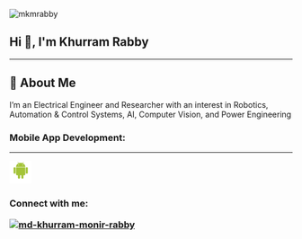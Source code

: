 <!DOCTYPE html>
<html>
<body>


<!-- Skills: Robotics / AI / Computer Vision / System Automation & Control

- 🔭 I’m currently working on FedEx 
- 👯 I’m looking to collaborate on Robotics, Computer Vision, and AI 


[<img src='https://cdn.jsdelivr.net/npm/simple-icons@3.0.1/icons/github.svg' alt='github' height='40'>](https://github.com/https://github.com/mkmrabby)  [<img src='https://cdn.jsdelivr.net/npm/simple-icons@3.0.1/icons/linkedin.svg' alt='linkedin' height='40'>](https://www.linkedin.com/in/https://www.linkedin.com/in/md-khurram-monir-rabby-473053109/)  

[![trophy](https://github-profile-trophy.vercel.app/?username=https://github.com/mkmrabby)](https://github.com/ryo-ma/github-profile-trophy)

[![Top Langs](https://github-readme-stats.vercel.app/api/top-langs/?username=https://github.com/mkmrabby)](https://github.com/anuraghazra/github-readme-stats)

![GitHub stats](https://github-readme-stats.vercel.app/api?username=https://github.com/mkmrabby&show_icons=true)  

![GitHub Activity Graph](https://activity-graph.herokuapp.com/graph?username=https://github.com/mkmrabby)  

![GitHub metrics](https://metrics.lecoq.io/https://github.com/mkmrabby)  

![Profile views](https://gpvc.arturio.dev/https://github.com/mkmrabby)   -->


<!-- ![Profile views](https://gpvc.arturio.dev/https://github.com/mkmrabby) 
### Hi 👋, 1'm Khurram Rabby
<hr>
an Electrical Engineer and Researcher with an interest in Robotics, Automation & Control Systems, AI, Computer Vision, and Power Engineering 


### Hi there 👋, My name is Md Khurram Monir Rabby
an Electrical Engineer and Researcher with an interest in Robotics, Automation & Control Systems, AI, Computer Vision, and Power Engineering  -->

<p align="left"> <img src="https://komarev.com/ghpvc/?username=mkmrabby&label=Profile%20views&color=0e75b6&style=flat" alt="mkmrabby" /> </p>

<!-- <h2 align="left">Hi 👋, I'm Khurram Rabby</h2>
<hr> -->
 ## Hi 👋, I'm Khurram Rabby</h2>
 <hr>
  
## 🚀 About Me
I’m an Electrical Engineer and Researcher with an interest in Robotics, Automation & Control Systems, AI, Computer Vision, and Power Engineering  


<!-- <h3 align="center">an Electrical Engineer and Researcher with an interest in Robotics, Automation & Control Systems, AI, Computer Vision, and Power Engineering</h3> -->

<!-- <p align="left"> <a href="https://github.com/ryo-ma/github-profile-trophy"><img src="https://github-profile-trophy.vercel.app/?username=mkmrabby" alt="mkmrabby" /></a> </p> -->


<h3 align="left">Mobile App Development:</h3>
<hr>
<p align="left"> <a href="https://developer.android.com" target="_blank" rel="noreferrer"> <img src="https://raw.githubusercontent.com/devicons/devicon/master/icons/android/android-original-wordmark.svg" alt="android" width="40" height="40"/> </a> 


<h3 align="left">Connect with me:
<p align="left">
<a href="https://linkedin.com/in/md-khurram-monir-rabby" target="blank"><img align="center" src="https://raw.githubusercontent.com/rahuldkjain/github-profile-readme-generator/master/src/images/icons/Social/linked-in-alt.svg" alt="md-khurram-monir-rabby" height="30" width="40" /></a>
</p>
</h3>

<!-- <p><img align="left" src="https://github-readme-stats.vercel.app/api/top-langs?username=mkmrabby&show_icons=true&locale=en&layout=compact" alt="mkmrabby" /></p>

<p>&nbsp;<img align="center" src="https://github-readme-stats.vercel.app/api?username=mkmrabby&show_icons=true&locale=en" alt="mkmrabby" /></p>

<p><img align="center" src="https://github-readme-streak-stats.herokuapp.com/?user=mkmrabby&" alt="mkmrabby" /></p> -->
  
</body>
</html>

